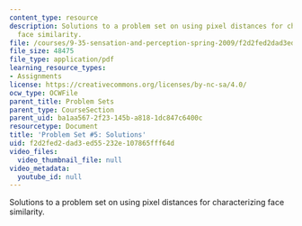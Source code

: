 ```yaml
---
content_type: resource
description: Solutions to a problem set on using pixel distances for characterizing
  face similarity.
file: /courses/9-35-sensation-and-perception-spring-2009/f2d2fed2dad3ed55232e107865fff64d_MIT9_35s09_sol_pset05.pdf
file_size: 48475
file_type: application/pdf
learning_resource_types:
- Assignments
license: https://creativecommons.org/licenses/by-nc-sa/4.0/
ocw_type: OCWFile
parent_title: Problem Sets
parent_type: CourseSection
parent_uid: ba1aa567-2f23-145b-a818-1dc847c6400c
resourcetype: Document
title: 'Problem Set #5: Solutions'
uid: f2d2fed2-dad3-ed55-232e-107865fff64d
video_files:
  video_thumbnail_file: null
video_metadata:
  youtube_id: null
---
```

Solutions to a problem set on using pixel distances for characterizing face similarity.